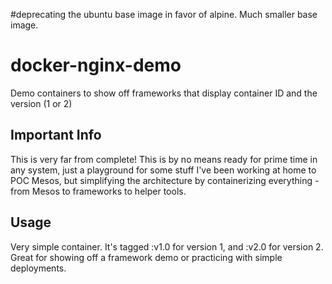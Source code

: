 #deprecating the ubuntu base image in favor of alpine.  Much smaller base image.

# docker-nginx-demo
Demo containers to show off frameworks that display container ID and the version (1 or 2)

## Important Info
This is very far from complete!  This is by no means ready for prime time in any system, just a playground for some stuff I've been working at home to POC Mesos, but simplifying the architecture by containerizing everything - from Mesos to frameworks to helper tools.

## Usage
Very simple container.  It's tagged :v1.0 for version 1, and :v2.0 for version 2.  Great for showing off a framework demo or practicing with simple deployments.
